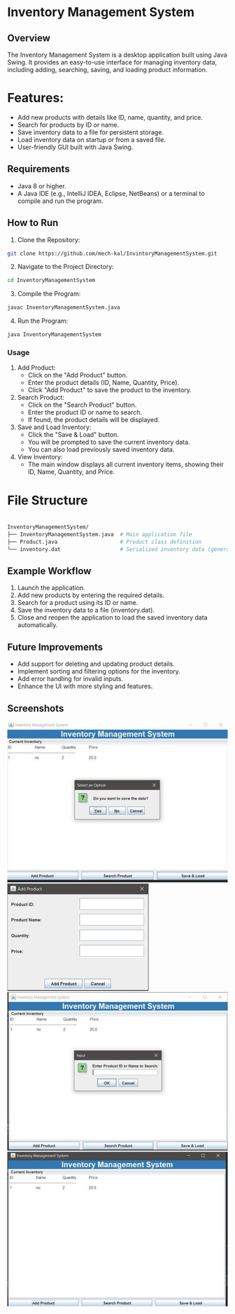 # Inventory Management System
## Overview
The Inventory Management System is a desktop application built using Java Swing. It provides an easy-to-use interface for managing inventory data, including adding, searching, saving, and loading product information.

# Features:
- Add new products with details like ID, name, quantity, and price.
- Search for products by ID or name.
- Save inventory data to a file for persistent storage.
- Load inventory data on startup or from a saved file.
- User-friendly GUI built with Java Swing.

## Requirements
- Java 8 or higher.
- A Java IDE (e.g., IntelliJ IDEA, Eclipse, NetBeans) or a terminal to compile and run the program.
## How to Run
1. Clone the Repository:
```bash
git clone https://github.com/mech-kal/InvintoryManagementSystem.git
```
2. Navigate to the Project Directory:
```bash
cd InventoryManagementSystem
```
3. Compile the Program:
```bash
javac InventoryManagementSystem.java
```
4. Run the Program:
```bash
java InventoryManagementSystem
```
### Usage
1. Add Product:
   - Click on the "Add Product" button.
   - Enter the product details (ID, Name, Quantity, Price).
   - Click "Add Product" to save the product to the inventory.
2. Search Product:
   - Click on the "Search Product" button.
   - Enter the product ID or name to search.
   - If found, the product details will be displayed.
3. Save and Load Inventory:
   - Click the "Save & Load" button.
   - You will be prompted to save the current inventory data.
   - You can also load previously saved inventory data.
4. View Inventory:
   - The main window displays all current inventory items, showing their ID, Name, Quantity, and Price.
# File Structure
   ```bash
 
   InventoryManagementSystem/
   ├── InventoryManagementSystem.java  # Main application file
   ├── Product.java                    # Product class definition
   └── inventory.dat                   # Serialized inventory data (generated after saving data)
```
## Example Workflow
   1. Launch the application.
   2. Add new products by entering the required details.
   3. Search for a product using its ID or name.
   4. Save the inventory data to a file (inventory.dat).
   5. Close and reopen the application to load the saved inventory data automatically.
   
## Future Improvements
   - Add support for deleting and updating product details.
   - Implement sorting and filtering options for the inventory.
   - Add error handling for invalid inputs.
   - Enhance the UI with more styling and features.


## Screenshots
![](./images/photo_2025-01-23_14-55-37.jpg)
![](./images/photo_2025-01-23_14-55-43.jpg)
![](./images/photo_2025-01-23_14-55-49.jpg)
![](./images/photo_2025-01-23_14-55-54.jpg)
